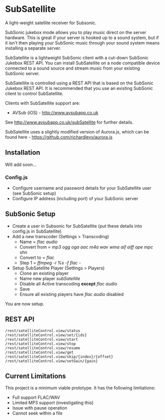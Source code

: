 # SubSatellite

A light-weight satellite receiver for Subsonic.  

SubSonic jukebox mode allows you to play music direct on the server hardware.  This is great if your server is hooked up to a sound system, but if it isn't then playing your SubSonic music through your sound system means installing a separate server.

SubSatellite is a lightweight SubSonic client with a cut-down SubSonic Jukebox REST API.  You can install SubSatellite on a node compatible device connected to a sound source and stream music from your existing SubSonic server. 

SubSatellite is controlled using a REST API that is based on the SubSonic Jukebox REST API.  It is recommended that you use an existing SubSonic client to control SubSatellite.

Clients with SubSatellite support are:

* AVSub (iOS) - http://www.avsubapp.co.uk

See http://www.avsubapp.co.uk/subSatellite for further details.

SubSatellite uses a slightly modified version of Aurora.js, which can be found here - https://github.com/richardlevy/aurora.js

## Installation

Will add soon...

### Config.js

* Configure username and password details for your SubSatellite user (see SubSonic setup)
* Configure IP address (including port) of your SubSonic server

## SubSonic Setup

* Create a user in Subsonic for SubSatellite (put these details into config.js in SubSatellite)
* Add a new transcoder (Settings > Transcoding)
  * Name = *flac audio*
  * Convert from = *mp3 ogg oga aac m4a wav wma aif aiff ape mpc shn*
  * Convert to = *flac*
  * Step 1 = *ffmpeg -i %s -f flac -*
* Setup SubSatellite Player (Settings > Players)
  * Clone an existing player
  * Name new player *subSatellite*
  * Disable all Active transcoding **except** *flac audio*
  * Save
  * Ensure all existing players have *flac audio* disabled

You are now setup.

## REST API

```
/rest/satelliteControl.view/status
/rest/satelliteControl.view/set/{ids}
/rest/satelliteControl.view/start
/rest/satelliteControl.view/stop
/rest/satelliteControl.view/resume
/rest/satelliteControl.view/get
/rest/satelliteControl.view/skip/{index}/{offset}
/rest/satelliteControl.view/setGain/{gain}
```

## Current Limitations

This project is a minimum viable prototype.  It has the following limitations:

* Full support FLAC/WAV
* Limited MP3 support (investigating this)
* Issue with pause operation
* Cannot seek within a file
